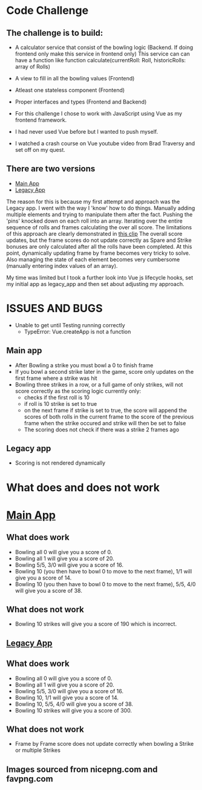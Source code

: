 # Code Challenge

## The challenge is to build:
- A calculator service that consist of the bowling logic (Backend. If doing frontend only make this service in frontend only) This service can can have a function like function calculate(currentRoll: Roll, historicRolls: array of Rolls)
- A view to fill in all the bowling values (Frontend)
- Atleast one stateless component (Frontend)
- Proper interfaces and types (Frontend and Backend)

- For this challenge I chose to work with JavaScript using Vue as my frontend framework. 
- I had never used Vue before but I wanted to push myself.
- I watched a crash course on Vue youtube video from Brad Traversy and set off on my quest.

## There are two versions
- [Main App](https://jays-t.github.io/bowling_calculator/)
- [Legacy App](https://jays-t.github.io/bowling_calculator/legacy/index_legacy.html)

The reason for this is because my first attempt and approach was the Legacy app. I went with the way I 'know' how to do things. Manually adding multiple elements and trying to manipulate them after the fact. Pushing the 'pins' knocked down on each roll into an array. Iterating over the entire sequence of rolls and frames calculating the over all score.
The limitations of this approach are clearly demonstrated in [this clip](https://gyazo.com/7fc9f205acea8fb0cd6b3d03c6ed805a)
The overall score updates, but the frame scores do not update correctly as Spare and Strike bonuses are only calculated after all the rolls have been completed. At this point, dynamically updating frame by frame becomes very tricky to solve. Also managing the state of each element becomes very cumbersome (manually entering index values of an array).

My time was limited but I took a further look into Vue js lifecycle hooks, set my initial app as legacy_app and then set about adjusting my approach. 

# ISSUES AND BUGS
- Unable to get until Testing running correctly
  * TypeError: Vue.createApp is not a function
## Main app
- After Bowling a strike you must bowl a 0 to finish frame
- If you bowl a second strike later in the game, score only updates on the first frame where a strike was hit
- Bowling three strikes in a row, or a full game of only strikes, will not score correctly as the scoring logic currently only:
  * checks if the first roll is 10
  * if roll is 10 strike is set to true
  * on the next frame if strike is set to true, the score will append the scores of both rolls in the current frame to the score of the previous frame when the strike occured and strike will then be set to false
  * The scoring does not check if there was a strike 2 frames ago
## Legacy app
- Scoring is not rendered dynamically

# What does and does not work
# [Main App](https://jays-t.github.io/bowling_calculator/)
## What does work
- Bowling all 0 will give you a score of 0.
- Bowling all 1 will give you a score of 20.
- Bowling 5/5, 3/0 will give you a score of 16.
- Bowling 10 (you then have to bowl 0 to move to the next frame), 1/1 will give you a score of 14.
- Bowling 10 (you then have to bowl 0 to move to the next frame), 5/5, 4/0 will give you a score of 38.
## What does not work
- Bowling 10 strikes will give you a score of 190 which is incorrect.

## [Legacy App](https://jays-t.github.io/bowling_calculator/legacy/index_legacy.html)
## What does work
- Bowling all 0 will give you a score of 0.
- Bowling all 1 will give you a score of 20.
- Bowling 5/5, 3/0 will give you a score of 16.
- Bowling 10, 1/1 will give you a score of 14.
- Bowling 10, 5/5, 4/0 will give you a score of 38.
- Bowling 10 strikes will give you a score of 300.

## What does not work
- Frame by Frame score does not update correctly when bowling a Strike or multiple Strikes


## Images sourced from nicepng.com and favpng.com

